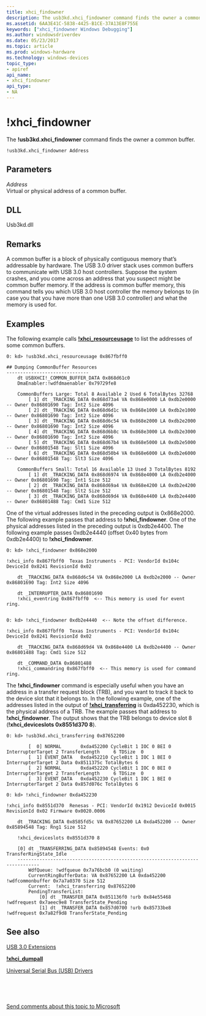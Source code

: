 ```yaml
---
title: xhci_findowner
description: The usb3kd.xhci_findowner command finds the owner a common buffer.
ms.assetid: 6AA3E41C-5838-4425-B1CE-37A13E8F755E
keywords: ["xhci_findowner Windows Debugging"]
ms.author: windowsdriverdev
ms.date: 05/23/2017
ms.topic: article
ms.prod: windows-hardware
ms.technology: windows-devices
topic_type:
- apiref
api_name:
- xhci_findowner
api_type:
- NA
---
```


# !xhci\_findowner


The **!usb3kd.xhci\_findowner** command finds the owner a common buffer.

```
!usb3kd.xhci_findowner Address
```

## <span id="ddk__devobj_dbg"></span><span id="DDK__DEVOBJ_DBG"></span>Parameters


<span id="_______Address______"></span><span id="_______address______"></span><span id="_______ADDRESS______"></span> *Address*   
Virtual or physical address of a common buffer.

## <span id="DLL"></span><span id="dll"></span>DLL


Usb3kd.dll

Remarks
-------

A common buffer is a block of physically contiguous memory that’s addressable by hardware. The USB 3.0 driver stack uses common buffers to communicate with USB 3.0 host controllers. Suppose the system crashes, and you come across an address that you suspect might be common buffer memory. If the address is common buffer memory, this command tells you which USB 3.0 host controller the memory belongs to (in case you that you have more than one USB 3.0 controller) and what the memory is used for.

Examples
--------

The following example calls [**!xhci\_resourceusage**](-usb3kd-xhci-resourceusage.md) to list the addresses of some common buffers.

```
0: kd> !usb3kd.xhci_resourceusage 0x867fbff0

## Dumping CommonBuffer Resources
------------------------------
    dt USBXHCI!_COMMON_BUFFER_DATA 0x868d61c0
    DmaEnabler:!wdfdmaenabler 0x79729fe8

    CommonBuffers Large: Total 8 Available 2 Used 6 TotalBytes 32768
        [ 1] dt _TRACKING_DATA 0x868d73a4 VA 0x868e0000 LA 0xdb2e0000 -- Owner 0x86801690 Tag: Int2 Size 4096
        [ 2] dt _TRACKING_DATA 0x868d6d1c VA 0x868e1000 LA 0xdb2e1000 -- Owner 0x86801690 Tag: Int2 Size 4096
        [ 3] dt _TRACKING_DATA 0x868d6c54 VA 0x868e2000 LA 0xdb2e2000 -- Owner 0x86801690 Tag: Int2 Size 4096
        [ 4] dt _TRACKING_DATA 0x868d6b8c VA 0x868e3000 LA 0xdb2e3000 -- Owner 0x86801690 Tag: Int2 Size 4096
        [ 5] dt _TRACKING_DATA 0x868d67b4 VA 0x868e5000 LA 0xdb2e5000 -- Owner 0x86801548 Tag: Slt1 Size 4096
        [ 6] dt _TRACKING_DATA 0x868d50b4 VA 0x868e6000 LA 0xdb2e6000 -- Owner 0x86801548 Tag: Slt3 Size 4096

    CommonBuffers Small: Total 16 Available 13 Used 3 TotalBytes 8192
        [ 1] dt _TRACKING_DATA 0x868d6974 VA 0x868e4000 LA 0xdb2e4000 -- Owner 0x86801690 Tag: Int1 Size 512
        [ 2] dt _TRACKING_DATA 0x868d69a4 VA 0x868e4200 LA 0xdb2e4200 -- Owner 0x86801548 Tag: Slt2 Size 512
        [ 3] dt _TRACKING_DATA 0x868d69d4 VA 0x868e4400 LA 0xdb2e4400 -- Owner 0x86801488 Tag: Cmd1 Size 512
```

One of the virtual addresses listed in the preceding output is 0x868e2000. The following example passes that address to **!xhci\_findowner**. One of the physical addresses listed in the preceding output is 0xdb2e4400. The following example passes 0xdb2e4440 (offset 0x40 bytes from 0xdb2e4400) to **!xhci\_findowner**.

```
0: kd> !xhci_findowner 0x868e2000 

!xhci_info 0x867fbff0  Texas Instruments - PCI: VendorId 0x104c DeviceId 0x8241 RevisionId 0x02

    dt _TRACKING_DATA 0x868d6c54 VA 0x868e2000 LA 0xdb2e2000 -- Owner 0x86801690 Tag: Int2 Size 4096

    dt _INTERRUPTER_DATA 0x86801690 
    !xhci_eventring 0x867fbff0  <-- This memory is used for event ring.


0: kd> !xhci_findowner 0xdb2e4440  <-- Note the offset difference.

!xhci_info 0x867fbff0  Texas Instruments - PCI: VendorId 0x104c DeviceId 0x8241 RevisionId 0x02

    dt _TRACKING_DATA 0x868d69d4 VA 0x868e4400 LA 0xdb2e4400 -- Owner 0x86801488 Tag: Cmd1 Size 512

    dt _COMMAND_DATA 0x86801488 
    !xhci_commandring 0x867fbff0  <-- This memory is used for command ring.
```

The **!xhci\_findowner** command is especially useful when you have an address in a transfer request block (TRB), and you want to track it back to the device slot that it belongs to. In the following example, one of the addresses listed in the output of [**!xhci\_transferring**](-usb3kd-xhci-transferring.md) is 0xda452230, which is the physical address of a TRB. The example passes that address to **!xhci\_findowner**. The output shows that the TRB belongs to device slot 8 (**!xhci\_deviceslots 0x8551d370 8**).

```
0: kd> !usb3kd.xhci_transferring 0x87652200

        [  0] NORMAL       0xda452200 CycleBit 1 IOC 0 BEI 0 InterrupterTarget 2 TransferLength     6 TDSize  0
        [  1] EVENT_DATA   0xda452210 CycleBit 1 IOC 1 BEI 0 InterrupterTarget 2 Data 0x8511375c TotalBytes 6
        [  2] NORMAL       0xda452220 CycleBit 1 IOC 0 BEI 0 InterrupterTarget 2 TransferLength     6 TDSize  0
        [  3] EVENT_DATA   0xda452230 CycleBit 1 IOC 1 BEI 0 InterrupterTarget 2 Data 0x857d076c TotalBytes 6

0: kd> !xhci_findowner 0xda452230 

!xhci_info 0x8551d370  Renesas - PCI: VendorId 0x1912 DeviceId 0x0015 RevisionId 0x02 Firmware 0x0020.0006

    dt _TRACKING_DATA 0x8585fd5c VA 0x87652200 LA 0xda452200 -- Owner 0x85894548 Tag: Rng1 Size 512

    !xhci_deviceslots 0x8551d370 8

    [0] dt _TRANSFERRING_DATA 0x85894548 Events: 0x0 TransferRingState_Idle
    ------------------------------------------------------------------------------
        WdfQueue: !wdfqueue 0x7a76bcb0 (0 waiting)
        CurrentRingBufferData: VA 0x87652200 LA 0xda452200 !wdfcommonbuffer 0x7a7a0370 Size 512
        Current:  !xhci_transferring 0x87652200
        PendingTransferList: 
            [0] dt _TRANSFER_DATA 0x851136f0 !urb 0x84e55468 !wdfrequest 0x7aeec9e8 TransferState_Pending
            [1] dt _TRANSFER_DATA 0x857d0700 !urb 0x85733be8 !wdfrequest 0x7a82f9d8 TransferState_Pending
```

## <span id="see_also"></span>See also


[USB 3.0 Extensions](usb-3-extensions.md)

[**!xhci\_dumpall**](-usb3kd-xhci-dumpall.md)

[Universal Serial Bus (USB) Drivers](http://go.microsoft.com/fwlink/p?LinkID=227351)

 

 

[Send comments about this topic to Microsoft](mailto:wsddocfb@microsoft.com?subject=Documentation%20feedback%20[debugger\debugger]:%20!xhci_findowner%20%20RELEASE:%20%285/15/2017%29&body=%0A%0APRIVACY%20STATEMENT%0A%0AWe%20use%20your%20feedback%20to%20improve%20the%20documentation.%20We%20don't%20use%20your%20email%20address%20for%20any%20other%20purpose,%20and%20we'll%20remove%20your%20email%20address%20from%20our%20system%20after%20the%20issue%20that%20you're%20reporting%20is%20fixed.%20While%20we're%20working%20to%20fix%20this%20issue,%20we%20might%20send%20you%20an%20email%20message%20to%20ask%20for%20more%20info.%20Later,%20we%20might%20also%20send%20you%20an%20email%20message%20to%20let%20you%20know%20that%20we've%20addressed%20your%20feedback.%0A%0AFor%20more%20info%20about%20Microsoft's%20privacy%20policy,%20see%20http://privacy.microsoft.com/default.aspx. "Send comments about this topic to Microsoft")





